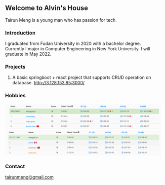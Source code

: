 ## Welcome to Alvin's House

Tairun Meng is a young man who has passion for tech.

### Introduction

I graduated from Fudan University in 2020 with a bachelor degree. Currently I major in Computer Engineering in New York University. I will graduate in May 2022.



### Projects

1. A basic springboot + react project that supports CRUD operation on database.
<url> http://3.128.153.85:3000/ </url>

### Hobbies

![](https://github.com/381352903/381352903.github.io/blob/main/contest1.png)
![](https://github.com/381352903/381352903.github.io/blob/main/contest3.png)



### Contact

tairunmeng@gmail.com
